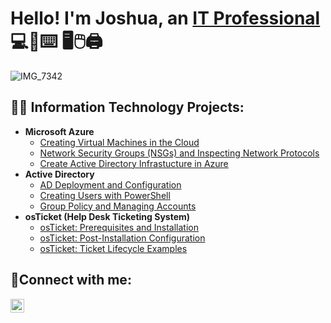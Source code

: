 <h1>Hello! I'm Joshua, an <a href="https://[linkedin.com/in/joshua-heck-974029253/]">IT Professional</a> 💻📱⌨️ 🖥️🖱️🖨️</h1>

![IMG_7342](https://github.com/user-attachments/assets/214061c0-37a9-4799-9dd3-b957d22b91f9)<h2>👨‍💻 Information Technology Projects:</h2>

- <b>Microsoft Azure</b>
  - [Creating Virtual Machines in the Cloud](https://github.com/joshuaheck1/VM-creation)
  - [Network Security Groups (NSGs) and Inspecting Network Protocols](https://github.com/joshuaheck1/azure-network-protocols)
  - [Create Active Directory Infrastucture in Azure](https://github.com/joshuaheck1/create-ad-infrastructure)
- <b>Active Directory</b>
  - [AD Deployment and Configuration](https://github.com/joshuaheck1/ad-deployment)
  - [Creating Users with PowerShell](https://github.com/joshuaheck1/users-powershell)
  - [Group Policy and Managing Accounts](https://github.com/joshuaheck1/group-policy-am)
- <b>osTicket (Help Desk Ticketing System)</b>
  - [osTicket: Prerequisites and Installation](https://github.com/joshuaheck1/osticket-prereqs)
  - [osTicket: Post-Installation Configuration](https://github.com/joshuaheck1/post-install-config)
  - [osTicket: Ticket Lifecycle Examples](https://github.com/joshuaheck1/ticket-lifecycle)

<h2>🤳Connect with me:</h2>

[<img align="left" alt="Josh | LinkedIn" width="22px" src="https://cdn.jsdelivr.net/npm/simple-icons@v3/icons/linkedin.svg" />][linkedin]


[linkedin]: https://linkedin.com/in/joshua-heck-974029253
